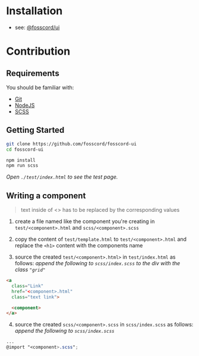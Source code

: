 # Installation

-   see: [@fosscord/ui](https://www.npmjs.com/package/@fosscord/ui)

# Contribution

## Requirements

You should be familiar with:

-   [Git](https://git-scm.com/)
-   [NodeJS](https://nodejs.org/)
-   [SCSS](https://sass-lang.com/)

## Getting Started

```bash
git clone https://github.com/fosscord/fosscord-ui
cd fosscord-ui
```

```bash
npm install
npm run scss
```

_Open `./test/index.html` to see the test page._

## Writing a component

> text inside of <> has to be replaced by the corresponding values

1. create a file named like the component you're creating in
   `test/<component>.html` and `scss/<component>.scss`

2. copy the content of `test/template.html` to `test/<component>.html` and
   replace the `<h1>` content with the components name

3. source the created `test/<component>.html>` in `test/index.html` as follows:
   _append the following to `scss/index.scss` to the div with the class
   `"grid"`_

```html
<a
  class="Link"
  href="<component>.html"
  class="text link">

  <component>
</a>
```

4. source the created `scss/<component>.scss` in `scss/index.scss` as follows:
   _append the following to `scss/index.scss`_

```scss
...
@import "<component>.scss";
```
